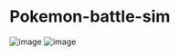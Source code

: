 # Pokemon-battle-sim
![image](https://github.com/al1c3x/Pokemon-battle-sim/assets/80011970/4e84776b-8679-4d51-b8e3-f13a5ad14507)
![image](https://github.com/al1c3x/Pokemon-battle-sim/assets/80011970/9f1ca935-7825-49a9-ac7f-08ae903f02cd)
